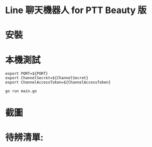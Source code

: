 # Line 聊天機器人 for PTT Beauty 版

# 安裝

# 本機測試

```
export PORT=${PORT}
export ChannelSecret=${ChannelSecret}
export ChannelAccessToken=${ChannelAccessToken}

go run main.go
```

# 截圖

# 待辨清單:
